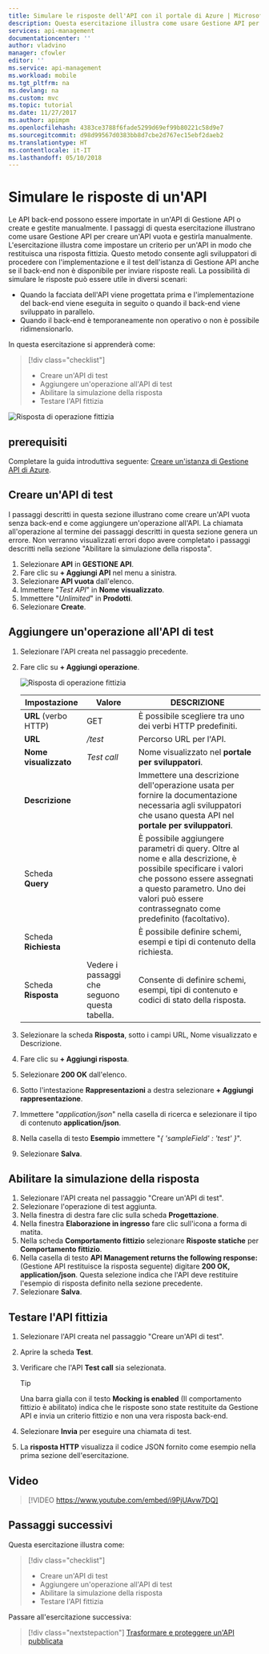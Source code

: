 ```yaml
---
title: Simulare le risposte dell'API con il portale di Azure | Microsoft Docs
description: Questa esercitazione illustra come usare Gestione API per impostare un criterio per un'API in modo che restituisca una risposta fittizia. Questo metodo consente agli sviluppatori di procedere con l'implementazione e il test dell'istanza di Gestione API qualora il back-end non sia disponibile per inviare risposte reali.
services: api-management
documentationcenter: ''
author: vladvino
manager: cfowler
editor: ''
ms.service: api-management
ms.workload: mobile
ms.tgt_pltfrm: na
ms.devlang: na
ms.custom: mvc
ms.topic: tutorial
ms.date: 11/27/2017
ms.author: apimpm
ms.openlocfilehash: 4383ce3788f6fade5299d69ef99b80221c58d9e7
ms.sourcegitcommit: d98d99567d0383bb8d7cbe2d767ec15ebf2daeb2
ms.translationtype: HT
ms.contentlocale: it-IT
ms.lasthandoff: 05/10/2018
---
```

# <a name="mock-api-responses"></a>Simulare le risposte di un'API

Le API back-end possono essere importate in un'API di Gestione API o create e gestite manualmente. I passaggi di questa esercitazione illustrano come usare Gestione API per creare un'API vuota e gestirla manualmente. L'esercitazione illustra come impostare un criterio per un'API in modo che restituisca una risposta fittizia. Questo metodo consente agli sviluppatori di procedere con l'implementazione e il test dell'istanza di Gestione API anche se il back-end non è disponibile per inviare risposte reali. La possibilità di simulare le risposte può essere utile in diversi scenari:

+ Quando la facciata dell'API viene progettata prima e l'implementazione del back-end viene eseguita in seguito o quando il back-end viene sviluppato in parallelo.
+ Quando il back-end è temporaneamente non operativo o non è possibile ridimensionarlo.

In questa esercitazione si apprenderà come:

> [!div class="checklist"]
> * Creare un'API di test 
> * Aggiungere un'operazione all'API di test
> * Abilitare la simulazione della risposta
> * Testare l'API fittizia

![Risposta di operazione fittizia](./media/mock-api-responses/mock-api-responses01.png)

## <a name="prerequisites"></a>prerequisiti

Completare la guida introduttiva seguente: [Creare un'istanza di Gestione API di Azure](get-started-create-service-instance.md).

## <a name="create-a-test-api"></a>Creare un'API di test 

I passaggi descritti in questa sezione illustrano come creare un'API vuota senza back-end e come aggiungere un'operazione all'API. La chiamata all'operazione al termine dei passaggi descritti in questa sezione genera un errore. Non verranno visualizzati errori dopo avere completato i passaggi descritti nella sezione "Abilitare la simulazione della risposta".

1. Selezionare **API** in **GESTIONE API**.
2. Fare clic su **+ Aggiungi API** nel menu a sinistra.
3. Selezionare **API vuota** dall'elenco.
4. Immettere "*Test API*" in **Nome visualizzato**.
5. Immettere "*Unlimited*" in **Prodotti**.
6. Selezionare **Create**.

## <a name="add-an-operation-to-the-test-api"></a>Aggiungere un'operazione all'API di test

1. Selezionare l'API creata nel passaggio precedente.
2. Fare clic su **+ Aggiungi operazione**.

    ![Risposta di operazione fittizia](./media/mock-api-responses/mock-api-responses02.png)

    |Impostazione|Valore|DESCRIZIONE|
    |---|---|---|
    |**URL** (verbo HTTP)|GET|È possibile scegliere tra uno dei verbi HTTP predefiniti.|
    |**URL** |*/test*|Percorso URL per l'API. |
    |**Nome visualizzato**|*Test call*|Nome visualizzato nel **portale per sviluppatori**.|
    |**Descrizione**||Immettere una descrizione dell'operazione usata per fornire la documentazione necessaria agli sviluppatori che usano questa API nel **portale per sviluppatori**.|
    |Scheda **Query**||È possibile aggiungere parametri di query. Oltre al nome e alla descrizione, è possibile specificare i valori che possono essere assegnati a questo parametro. Uno dei valori può essere contrassegnato come predefinito (facoltativo).|
    |Scheda **Richiesta**||È possibile definire schemi, esempi e tipi di contenuto della richiesta. |
    |Scheda **Risposta**|Vedere i passaggi che seguono questa tabella.|Consente di definire schemi, esempi, tipi di contenuto e codici di stato della risposta.|

3. Selezionare la scheda **Risposta**, sotto i campi URL, Nome visualizzato e Descrizione.
4. Fare clic su **+ Aggiungi risposta**.
5. Selezionare **200 OK** dall'elenco.
6. Sotto l'intestazione **Rappresentazioni** a destra selezionare **+ Aggiungi rappresentazione**.
7. Immettere "*application/json*" nella casella di ricerca e selezionare il tipo di contenuto **application/json**.
8. Nella casella di testo **Esempio** immettere "*{ 'sampleField' : 'test' }*".
9. Selezionare **Salva**.

## <a name="enable-response-mocking"></a>Abilitare la simulazione della risposta

1. Selezionare l'API creata nel passaggio "Creare un'API di test".
2. Selezionare l'operazione di test aggiunta.
2. Nella finestra di destra fare clic sulla scheda **Progettazione**.
3. Nella finestra **Elaborazione in ingresso** fare clic sull'icona a forma di matita.
4. Nella scheda **Comportamento fittizio** selezionare **Risposte statiche** per **Comportamento fittizio**.
5. Nella casella di testo **API Management returns the following response:** (Gestione API restituisce la risposta seguente) digitare **200 OK, application/json**. Questa selezione indica che l'API deve restituire l'esempio di risposta definito nella sezione precedente.
6. Selezionare **Salva**.

## <a name="test-the-mocked-api"></a>Testare l'API fittizia

1. Selezionare l'API creata nel passaggio "Creare un'API di test".
2. Aprire la scheda **Test**.
3. Verificare che l'API **Test call** sia selezionata.

    > [!TIP]
    > Una barra gialla con il testo **Mocking is enabled** (Il comportamento fittizio è abilitato) indica che le risposte sono state restituite da Gestione API e invia un criterio fittizio e non una vera risposta back-end.

3. Selezionare **Invia** per eseguire una chiamata di test.
4. La **risposta HTTP** visualizza il codice JSON fornito come esempio nella prima sezione dell'esercitazione.

## <a name="video"></a>Video

> [!VIDEO https://www.youtube.com/embed/i9PjUAvw7DQ]
> 
> 

## <a name="next-steps"></a>Passaggi successivi
Questa esercitazione illustra come:

> [!div class="checklist"]
> * Creare un'API di test
> * Aggiungere un'operazione all'API di test
> * Abilitare la simulazione della risposta
> * Testare l'API fittizia

Passare all'esercitazione successiva:

> [!div class="nextstepaction"]
> [Trasformare e proteggere un'API pubblicata](transform-api.md)
